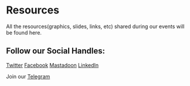 # Resources
All the resources(graphics, slides, links, etc) shared during our events will be found here.

## Follow our Social Handles:

[Twitter](https://twitter.com/MozPunjab)
[Facebook](https://www.facebook.com/MozillaPunjab/)
[Mastadoon](https://mastodon.social/@MozPunjab)
[LinkedIn](https://www.linkedin.com/company/mozilla-punjab/)

Join our [Telegram](https://t.me/mozillapunjab)
